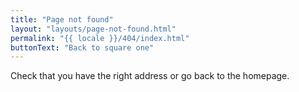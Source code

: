 ```yaml
---
title: "Page not found"
layout: "layouts/page-not-found.html"
permalink: "{{ locale }}/404/index.html"
buttonText: "Back to square one"
---
```

Check that you have the right address or go back to the homepage.